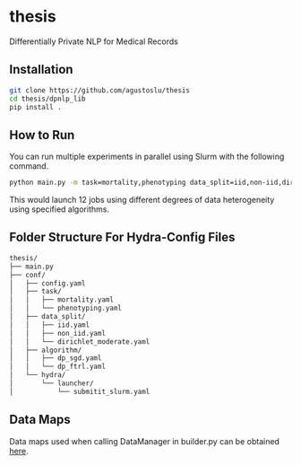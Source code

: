 # thesis
Differentially Private NLP for Medical Records

## Installation
```bash
git clone https://github.com/agustoslu/thesis
cd thesis/dpnlp_lib
pip install .
```

## How to Run
You can run multiple experiments in parallel using Slurm with the following command.
```bash
python main.py -m task=mortality,phenotyping data_split=iid,non-iid,dirichlet_moderate algorithm=dp-sgd, dp-ftrl
```
This would launch 12 jobs using different degrees of data heterogeneity using specified algorithms.

## Folder Structure For Hydra-Config Files
```bash
thesis/
├── main.py                           
├── conf/                             
│   ├── config.yaml                   
│   ├── task/                         
│   │   ├── mortality.yaml            
│   │   └── phenotyping.yaml          
│   ├── data_split/                   
│   │   ├── iid.yaml
│   │   ├── non_iid.yaml
│   │   └── dirichlet_moderate.yaml
│   ├── algorithm/                    
│   │   ├── dp_sgd.yaml
│   │   └── dp_ftrl.yaml
│   └── hydra/
│       └── launcher/
│           └── submitit_slurm.yaml  
```
## Data Maps
Data maps used when calling DataManager in builder.py can be obtained [here](https://github.com/YerevaNN/mimic3-benchmarks/tree/v1.0.0-alpha/mimic3benchmark/resources).
